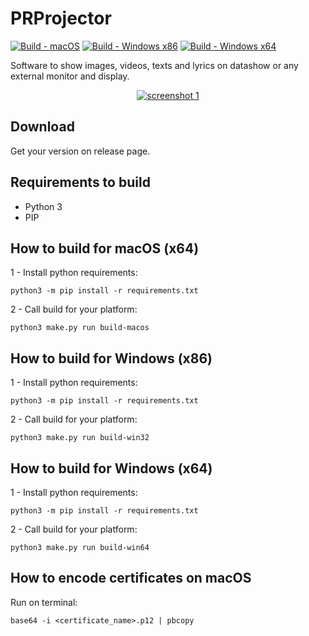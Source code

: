 # PRProjector

[![Build - macOS](https://github.com/paulocoutinhox/prprojector/actions/workflows/macos.yml/badge.svg?branch=master)](https://github.com/paulocoutinhox/prprojector/actions/workflows/macos.yml)
[![Build - Windows x86](https://github.com/paulocoutinhox/prprojector/actions/workflows/win32.yml/badge.svg?branch=master)](https://github.com/paulocoutinhox/prprojector/actions/workflows/win32.yml)
[![Build - Windows x64](https://github.com/paulocoutinhox/prprojector/actions/workflows/win64.yml/badge.svg?branch=master)](https://github.com/paulocoutinhox/prprojector/actions/workflows/win64.yml)

Software to show images, videos, texts and lyrics on datashow or any external monitor and display.

<p align="center"><a href="https://github.com/paulocoutinhox/prprojector" target="_blank" rel="noopener noreferrer"><img src="extras/screenshots/screenshot1.png" alt="screenshot 1"></a></p>

## Download

Get your version on release page.

## Requirements to build

- Python 3
- PIP

## How to build for macOS (x64)

1 - Install python requirements:

```
python3 -m pip install -r requirements.txt
```

2 - Call build for your platform:

```
python3 make.py run build-macos
```

## How to build for Windows (x86)

1 - Install python requirements:

```
python3 -m pip install -r requirements.txt
```

2 - Call build for your platform:

```
python3 make.py run build-win32
```

## How to build for Windows (x64)

1 - Install python requirements:

```
python3 -m pip install -r requirements.txt
```

2 - Call build for your platform:

```
python3 make.py run build-win64
```

## How to encode certificates on macOS

Run on terminal:

```
base64 -i <certificate_name>.p12 | pbcopy
```
